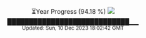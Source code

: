 <p align="center">
⏳Year Progress (94.18 %) <img src="https://file5s.ratemyserver.net/mobs/1062.gif"><br>
████████████████████████████▁▁ <br>
<sub>Updated: Sun, 10 Dec 2023 18:02:42 GMT</sub>
</p>

